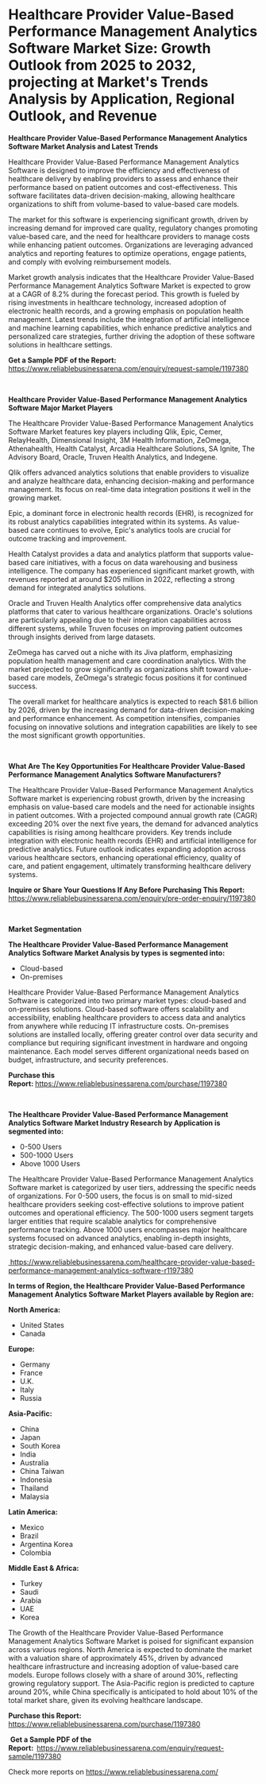 <p><h1>Healthcare Provider Value-Based Performance Management Analytics Software Market Size: Growth Outlook from 2025 to 2032, projecting at Market's Trends Analysis by Application, Regional Outlook, and Revenue</h1></p><p><strong>Healthcare Provider Value-Based Performance Management Analytics Software Market Analysis and Latest Trends</strong></p>
<p><p>Healthcare Provider Value-Based Performance Management Analytics Software is designed to improve the efficiency and effectiveness of healthcare delivery by enabling providers to assess and enhance their performance based on patient outcomes and cost-effectiveness. This software facilitates data-driven decision-making, allowing healthcare organizations to shift from volume-based to value-based care models. </p><p>The market for this software is experiencing significant growth, driven by increasing demand for improved care quality, regulatory changes promoting value-based care, and the need for healthcare providers to manage costs while enhancing patient outcomes. Organizations are leveraging advanced analytics and reporting features to optimize operations, engage patients, and comply with evolving reimbursement models.</p><p>Market growth analysis indicates that the Healthcare Provider Value-Based Performance Management Analytics Software Market is expected to grow at a CAGR of 8.2% during the forecast period. This growth is fueled by rising investments in healthcare technology, increased adoption of electronic health records, and a growing emphasis on population health management. Latest trends include the integration of artificial intelligence and machine learning capabilities, which enhance predictive analytics and personalized care strategies, further driving the adoption of these software solutions in healthcare settings.</p></p>
<p><strong>Get a Sample PDF of the Report:&nbsp;</strong> <a href="https://www.reliablebusinessarena.com/enquiry/request-sample/1197380?utm_campaign=3272&utm_medium=2&utm_source=Github&utm_content=ia&utm_term=11032025&utm_id=healthcare-provider-value-based-performance-management-analytics-software">https://www.reliablebusinessarena.com/enquiry/request-sample/1197380</a></p>
<p>&nbsp;</p>
<p><strong>Healthcare Provider Value-Based Performance Management Analytics Software Major Market Players</strong></p>
<p><p>The Healthcare Provider Value-Based Performance Management Analytics Software Market features key players including Qlik, Epic, Cemer, RelayHealth, Dimensional Insight, 3M Health Information, ZeOmega, Athenahealth, Health Catalyst, Arcadia Healthcare Solutions, SA Ignite, The Advisory Board, Oracle, Truven Health Analytics, and Indegene. </p><p>Qlik offers advanced analytics solutions that enable providers to visualize and analyze healthcare data, enhancing decision-making and performance management. Its focus on real-time data integration positions it well in the growing market.</p><p>Epic, a dominant force in electronic health records (EHR), is recognized for its robust analytics capabilities integrated within its systems. As value-based care continues to evolve, Epic's analytics tools are crucial for outcome tracking and improvement.</p><p>Health Catalyst provides a data and analytics platform that supports value-based care initiatives, with a focus on data warehousing and business intelligence. The company has experienced significant market growth, with revenues reported at around $205 million in 2022, reflecting a strong demand for integrated analytics solutions.</p><p>Oracle and Truven Health Analytics offer comprehensive data analytics platforms that cater to various healthcare organizations. Oracle's solutions are particularly appealing due to their integration capabilities across different systems, while Truven focuses on improving patient outcomes through insights derived from large datasets.</p><p>ZeOmega has carved out a niche with its Jiva platform, emphasizing population health management and care coordination analytics. With the market projected to grow significantly as organizations shift toward value-based care models, ZeOmega's strategic focus positions it for continued success.</p><p>The overall market for healthcare analytics is expected to reach $81.6 billion by 2026, driven by the increasing demand for data-driven decision-making and performance enhancement. As competition intensifies, companies focusing on innovative solutions and integration capabilities are likely to see the most significant growth opportunities.</p></p>
<p>&nbsp;</p>
<p><strong>What Are The Key Opportunities For Healthcare Provider Value-Based Performance Management Analytics Software Manufacturers?</strong></p>
<p><p>The Healthcare Provider Value-Based Performance Management Analytics Software market is experiencing robust growth, driven by the increasing emphasis on value-based care models and the need for actionable insights in patient outcomes. With a projected compound annual growth rate (CAGR) exceeding 20% over the next five years, the demand for advanced analytics capabilities is rising among healthcare providers. Key trends include integration with electronic health records (EHR) and artificial intelligence for predictive analytics. Future outlook indicates expanding adoption across various healthcare sectors, enhancing operational efficiency, quality of care, and patient engagement, ultimately transforming healthcare delivery systems.</p></p>
<p><strong>Inquire or Share Your Questions If Any Before Purchasing This Report:</strong> <a href="https://www.reliablebusinessarena.com/enquiry/pre-order-enquiry/1197380?utm_campaign=3272&utm_medium=2&utm_source=Github&utm_content=ia&utm_term=11032025&utm_id=healthcare-provider-value-based-performance-management-analytics-software">https://www.reliablebusinessarena.com/enquiry/pre-order-enquiry/1197380</a></p>
<p>&nbsp;</p>
<p><strong>Market Segmentation</strong></p>
<p><strong>The Healthcare Provider Value-Based Performance Management Analytics Software Market Analysis by types is segmented into:</strong></p>
<p><ul><li>Cloud-based</li><li>On-premises</li></ul></p>
<p><p>Healthcare Provider Value-Based Performance Management Analytics Software is categorized into two primary market types: cloud-based and on-premises solutions. Cloud-based software offers scalability and accessibility, enabling healthcare providers to access data and analytics from anywhere while reducing IT infrastructure costs. On-premises solutions are installed locally, offering greater control over data security and compliance but requiring significant investment in hardware and ongoing maintenance. Each model serves different organizational needs based on budget, infrastructure, and security preferences.</p></p>
<p><strong>Purchase this Report:&nbsp;</strong><a href="https://www.reliablebusinessarena.com/purchase/1197380?utm_campaign=3272&utm_medium=2&utm_source=Github&utm_content=ia&utm_term=11032025&utm_id=healthcare-provider-value-based-performance-management-analytics-software">https://www.reliablebusinessarena.com/purchase/1197380</a></p>
<p>&nbsp;</p>
<p><strong>The Healthcare Provider Value-Based Performance Management Analytics Software Market Industry Research by Application is segmented into:</strong></p>
<p><ul><li>0-500 Users</li><li>500-1000 Users</li><li>Above 1000 Users</li></ul></p>
<p><p>The Healthcare Provider Value-Based Performance Management Analytics Software market is categorized by user tiers, addressing the specific needs of organizations. For 0-500 users, the focus is on small to mid-sized healthcare providers seeking cost-effective solutions to improve patient outcomes and operational efficiency. The 500-1000 users segment targets larger entities that require scalable analytics for comprehensive performance tracking. Above 1000 users encompasses major healthcare systems focused on advanced analytics, enabling in-depth insights, strategic decision-making, and enhanced value-based care delivery.</p></p>
<p><a href="https://www.reliablebusinessarena.com/healthcare-provider-value-based-performance-management-analytics-software-r1197380?utm_campaign=3272&utm_medium=2&utm_source=Github&utm_content=ia&utm_term=11032025&utm_id=healthcare-provider-value-based-performance-management-analytics-software">&nbsp;https://www.reliablebusinessarena.com/healthcare-provider-value-based-performance-management-analytics-software-r1197380</a></p>
<p><strong>In terms of Region, the Healthcare Provider Value-Based Performance Management Analytics Software Market Players available by Region are:</strong></p>
<p>
    <p> <strong> North America: </strong>
        <ul>
            <li>United States</li>
            <li>Canada</li>
        </ul>
        </p> 
    <p> <strong> Europe: </strong>
        <ul>
            <li>Germany</li>
            <li>France</li>
            <li>U.K.</li>
            <li>Italy</li>
            <li>Russia</li>
        </ul>
        </p> 
    <p> <strong> Asia-Pacific: </strong>
        <ul>
            <li>China</li>
            <li>Japan</li>
            <li>South Korea</li>
            <li>India</li>
            <li>Australia</li>
            <li>China Taiwan</li>
            <li>Indonesia</li>
            <li>Thailand</li>
            <li>Malaysia</li>
        </ul>
        </p> 
    <p> <strong> Latin America: </strong>
        <ul>
            <li>Mexico</li>
            <li>Brazil</li>
            <li>Argentina Korea</li>
            <li>Colombia</li>
        </ul>
        </p> 
    <p> <strong> Middle East & Africa: </strong>
        <ul>
            <li>Turkey</li>
            <li>Saudi</li>
            <li>Arabia</li>
            <li>UAE</li>
            <li>Korea</li>
        </ul>
    </p>
    </p>
<p><p>The Growth of the Healthcare Provider Value-Based Performance Management Analytics Software Market is poised for significant expansion across various regions. North America is expected to dominate the market with a valuation share of approximately 45%, driven by advanced healthcare infrastructure and increasing adoption of value-based care models. Europe follows closely with a share of around 30%, reflecting growing regulatory support. The Asia-Pacific region is predicted to capture around 20%, while China specifically is anticipated to hold about 10% of the total market share, given its evolving healthcare landscape.</p></p>
<p><strong>Purchase this Report: </strong><a href="https://www.reliablebusinessarena.com/purchase/1197380?utm_campaign=3272&utm_medium=2&utm_source=Github&utm_content=ia&utm_term=11032025&utm_id=healthcare-provider-value-based-performance-management-analytics-software">https://www.reliablebusinessarena.com/purchase/1197380</a></p>
<p>&nbsp;<strong>Get a Sample PDF of the Report:&nbsp;&nbsp;</strong><a href="https://www.reliablebusinessarena.com/enquiry/request-sample/1197380?utm_campaign=3272&utm_medium=2&utm_source=Github&utm_content=ia&utm_term=11032025&utm_id=healthcare-provider-value-based-performance-management-analytics-software">https://www.reliablebusinessarena.com/enquiry/request-sample/1197380</a></p>
<p><strong></strong></p>
<p>Check more reports on <a href="https://www.reliablebusinessarena.com/?utm_campaign=3272&utm_medium=2&utm_source=Github&utm_content=ia&utm_term=11032025&utm_id=healthcare-provider-value-based-performance-management-analytics-software">https://www.reliablebusinessarena.com/</a></p>